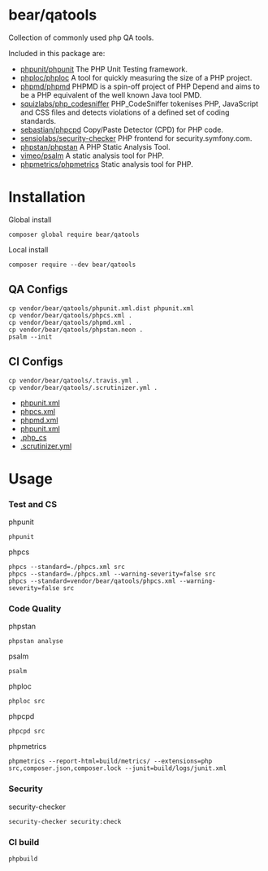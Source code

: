 # bear/qatools

Collection of commonly used php QA tools.

Included in this package are:

* [phpunit/phpunit](https://github.com/sebastianbergmann/phpunit) The PHP Unit Testing framework.
* [phploc/phploc](https://github.com/sebastianbergmann/phploc) A tool for quickly measuring the size of a PHP project.
* [phpmd/phpmd](https://github.com/phpmd/phpmd) PHPMD is a spin-off project of PHP Depend and aims to be a PHP equivalent of the well known Java tool PMD.
* [squizlabs/php_codesniffer](https://github.com/squizlabs/PHP_CodeSniffer) PHP_CodeSniffer tokenises PHP, JavaScript and CSS files and detects violations of a defined set of coding standards.
* [sebastian/phpcpd](https://github.com/sebastianbergmann/phpcpd) Copy/Paste Detector (CPD) for PHP code.
* [sensiolabs/security-checker](https://github.com/sensiolabs/security-checker) PHP frontend for security.symfony.com.
* [phpstan/phpstan](https://github.com/phpstan/phpstan) A PHP Static Analysis Tool.
* [vimeo/psalm](https://getpsalm.org/) A static analysis tool for PHP.
* [phpmetrics/phpmetrics](http://www.phpmetrics.org/) Static analysis tool for PHP.

# Installation

Global install

    composer global require bear/qatools

Local install

    composer require --dev bear/qatools

## QA Configs

    cp vendor/bear/qatools/phpunit.xml.dist phpunit.xml
    cp vendor/bear/qatools/phpcs.xml .
    cp vendor/bear/qatools/phpmd.xml .
    cp vendor/bear/qatools/phpstan.neon .
    psalm --init

## CI Configs

    cp vendor/bear/qatools/.travis.yml .
    cp vendor/bear/qatools/.scrutinizer.yml .

* [phpunit.xml](https://phpunit.de/manual/current/en/index.html)
* [phpcs.xml](https://github.com/squizlabs/PHP_CodeSniffer/wiki/Annotated-ruleset.xml)
* [phpmd.xml](https://phpmd.org/documentation/creating-a-ruleset.html)
* [phpunit.xml](https://phpunit.de/manual/current/en/index.html)
* [.php_cs](https://github.com/FriendsOfPHP/PHP-CS-Fixer)
* [.scrutinizer.yml](https://scrutinizer-ci.com/docs/guides/php/)

# Usage

### Test and CS

phpunit

    phpunit

phpcs

    phpcs --standard=./phpcs.xml src
    phpcs --standard=./phpcs.xml --warning-severity=false src
    phpcs --standard=vendor/bear/qatools/phpcs.xml --warning-severity=false src


### Code Quality

phpstan

    phpstan analyse

psalm

    psalm

phploc

    phploc src
    
phpcpd    

    phpcpd src

phpmetrics

    phpmetrics --report-html=build/metrics/ --extensions=php src,composer.json,composer.lock --junit=build/logs/junit.xml

### Security

security-checker

    security-checker security:check

### CI build

```
phpbuild
```
